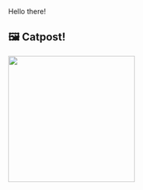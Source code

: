Hello there!



## 🖼️ Catpost!

<sub>
    <img src="https://cdn2.thecatapi.com/images/vgFqs9u-e.jpg" height="256">
</sub>

